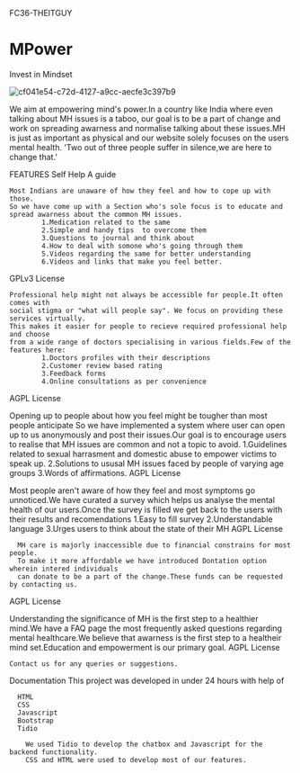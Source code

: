FC36-THEITGUY
# MPower 
Invest in Mindset

![cf041e54-c72d-4127-a9cc-aecfe3c397b9](https://user-images.githubusercontent.com/84352394/173156471-634a4e27-3c56-4b31-9dd6-aa0217510226.jpg)



We aim at empowering mind's power.In a country like India where even talking about MH issues is a taboo, our goal is to be a part of change and work on spreading awarness and normalise talking about these issues.MH is just as important as physical and our website solely focuses on the users mental health. 'Two out of three people suffer in silence,we are here to change that.'

FEATURES
Self Help A guide 

    Most Indians are unaware of how they feel and how to cope up with those.
    So we have come up with a Section who's sole focus is to educate and 
    spread awarness about the common MH issues. 
            1.Medication related to the same 
            2.Simple and handy tips  to overcome them
            3.Questions to journal and think about
            4.How to deal with somone who's going through them
            5.Videos regarding the same for better understanding
            6.Videos and links that make you feel better.  
GPLv3 License

    Professional help might not always be accessible for people.It often comes with 
    social stigma or "what will people say". We focus on providing these services virtually.
    This makes it easier for people to recieve required professional help and choose 
    from a wide range of doctors specialising in various fields.Few of the features here:
            1.Doctors profiles with their descriptions
            2.Customer review based rating 
            3.Feedback forms
            4.Online consultations as per convenience
AGPL License

 Opening up to people about how you feel might be tougher than most people anticipate
 So we have implemented a system where user can open up to us anonymously and post their 
 issues.Our goal is to encourage users to realise that MH issues are common and not a 
 topic to avoid.
           1.Guidelines related to sexual harrasment and domestic abuse to empower victims to speak up.
           2.Solutions to ususal MH issues faced by people of varying age groups
           3.Words of affirmations.
AGPL License

 Most people aren't aware of how they feel and most symptoms go unnoticed.We have curated
 a survey which helps us analyse the mental health of our users.Once the survey is filled
 we get back to the users with their results and recomendations
        1.Easy to fill survey 
        2.Understandable language 
        3.Urges users to think about the state of their MH 
AGPL License

      MH care is majorly inaccessible due to financial constrains for most people.
      To make it more affordable we have introduced Dontation option wherein intered individuals
      can donate to be a part of the change.These funds can be requested by contacting us.
AGPL License

   Understanding the significance of MH is the first step to a healthier mind.We have a FAQ page 
   the most frequently asked questions regarding mental healthcare.We believe that awarness is the 
   first step to a healtheir mind set.Education and empowerment is our primary goal.
AGPL License

    Contact us for any queries or suggestions.
Documentation
This project was developed in under 24 hours with help of

      HTML
      CSS
      Javascript
      Bootstrap
      Tidio

        We used Tidio to develop the chatbox and Javascript for the backend functionality.
        CSS and HTML were used to develop most of our features.
